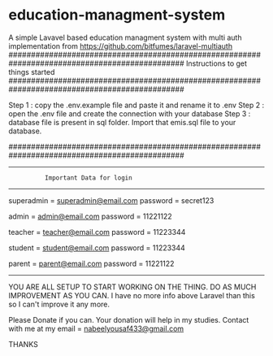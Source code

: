 # education-managment-system
A simple Lavavel based education managment system with multi auth implementation from https://github.com/bitfumes/laravel-multiauth
###############################################################################################
                  Instructions to get things started
###############################################################################################      

Step 1 : copy the .env.example file and paste it and rename it to .env
Step 2 : open the .env file and create the connection with your database
Step 3 : database file is present in sql folder. Import that emis.sql file to your database.

###############################################################################################
**********************************************************
              Important Data for login
**********************************************************             

superadmin = superadmin@email.com
password = secret123

admin = admin@email.com
password = 11221122

teacher = teacher@email.com
password = 11223344

student = student@email.com
password = 11223344

parent = parent@email.com
password  = 11221122

***********************************************************









YOU ARE ALL SETUP TO START WORKING ON THE THING.
DO AS MUCH IMPROVEMENT AS YOU CAN. I have no more info above Laravel than this so I can't improve it any more.



Please Donate if you can. Your donation will help in my studies. 
Contact with me at my email = nabeelyousaf433@gmail.com

THANKS
